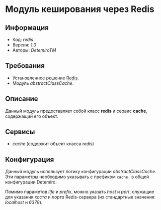 # Модуль кеширования через Redis

## Информация

* Код: *redis*
* Версия: *1.0*
* Авторы: *DetemiroTM*

## Требования

* Установленное решение [Redis](https://github.com/phpredis/phpredis).
* Модуль *abstractClassCache*.

## Описание

Данный модуль предоставляет собой класс **redis** и сервис **cache**, содержащий его объект.

## Сервисы

* *cache* (содержит объект класса *redis*)

## Конфигурация

Данный модуль использует логику конфигурации *abstractClassCache*.  
Эти параметры необходимо указывать с префиком `cache.` в общей конфигурации Detemiro.

Помимо параметов *life* и *prefix*, можно указать *host* и *port*, служащие для указания *хоста* и *порта* Redis-сервера 
(их стандартные значения: *localhost* и *6379*).